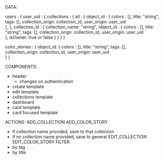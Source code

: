 DATA:

users : {
  user_uid : {
    collections : {
      all : {
        object_id : {
          colors : [],
          title: "string",
          tags: [],
          collection_orign: collection_id,
          user_origin: user_uid         
        },
      },
      collection_id : {
        collection_name: "string",
        object_id : {
          colors : [],
          title: "string",
          tags: [],
          collection_orign: collection_id,
          user_origin: user_uid          
        },
        isOwner: true or false
      }
    }
  }
}





color_stories : {
  object_id: {
    colors : [],
    title: "string",
    tags: [],
    collection_orign: collection_id,
    user_origin: user_uid              
  }
}

COMPONENTS:

- header  
  - changes on authentication
- create template
- edit template
- collections template
- dashboard
- card template
- card focused template

ACTIONS:
ADD_COLLECTION
ADD_COLOR_STORY
  - if collection name provided, save to that collection
  - if no collection name provided, save to general
EDIT_COLLECTION
EDIT_COLOR_STORY
FILTER
  - by tag
  - by title
